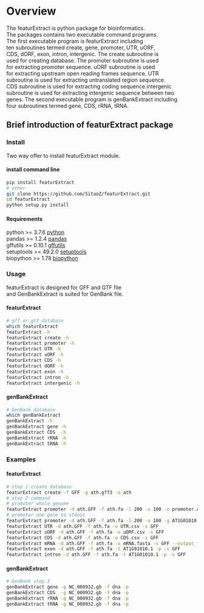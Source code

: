 # Overview

The featurExtract is python package for bioinformatics.  
The packages contains two executable command programs.  
The first executable program is featurExtract including  
ten subroutines termed create, gene, promoter, UTR, uORF,  
CDS, dORF, exon, intron, intergenic. The create subroutine is   
used for creating database. The promoter subroutine is used  
for extracting promoter sequence. uORF subroutine is used  
for extracting upstream open reading frames sequence. UTR  
subroutine is used for extracting untranslated region sequence.  
CDS subroutine is used for extracting coding sequence.intergenic  
subroutine is used for extracting intergenic sequence between two  
genes. The second executable program is genBankExtract including  
four subroutines termed gene, CDS, rRNA, tRNA.


## Brief introduction of featurExtract package

### Install
Two way offer to install featurExtract module.

#### install command line

```bash
pip install featurExtract
# other
git clone https://github.com/SitaoZ/featurExtract.git
cd featurExtract
python setup.py install
```

#### Requirements

python >= 3.7.6 [python](https://www.python.org/)  
pandas >= 1.2.4 [pandas](https://pandas.pydata.org/docs/)  
gffutils >= 0.10.1 [gffutils](https://pythonhosted.org/gffutils/)  
setuptools >= 49.2.0 [setuptools](https://pypi.org/project/setuptools/)  
biopython >= 1.78 [biopython](https://biopython.org/wiki/Documentation/)  

### Usage
featurExtract is designed for GFF and GTF file  
and GenBankExtract is suited for GenBank file. 

#### featurExtract

```bash
# gff or gtf database 
which featurExtract
featurExtract -h 
featurExtract create -h 
featurExtract promoter -h 
featurExtract UTR -h 
featurExtract uORF -h 
featurExtract CDS -h 
featurExtract dORF -h
featurExtract exon -h
featurExtract intron -h
featurExtract intergenic -h
```

#### genBankExtract

```bash 
# GenBank database
which genBankExtract
genBankExtract -h
genBankExtract gene -h
genBankExtract CDS  -h
genBankExtract rRNA -h
genBankExtract tRNA -h
```
### Examples

#### featurExtract

```bash
# step 1 create database
featurExtract create -f GFF -g ath.gff3 -o ath
# step 2 command
# promoter whole genome
featurExtract promoter -d ath.GFF -f ath.fa -l 200 -u 100 -o promoter.csv --output_format fasta
# promoter one gene to stdout 
featurExtract promoter -d ath.GFF -f ath.fa -l 200 -u 100 -g AT1G01010 -p --output_format fasta
featurExtract UTR -d ath.GFF -f ath.fa -o UTR.csv -s GFF
featurExtract uORF -d ath.GFF -f ath.fa -o uORF.csv -s GFF
featurExtract CDS -d ath.GFF -f ath.fa -o CDS.csv -s GFF
featurExtract mRNA -d ath.GFF -f ath.fa -o mRNA.fasta -s GFF --output_format fasta
featurExtract exon -d ath.GFF -f ath.fa -t AT1G01010.1 -p -s GFF
featurExtract intron -d ath.GFF -f ath.fa -t AT1G01010.1 -p -s GFF
```
    
#### genBankExtract

```bash 
# GenBank step 3
genBankExtract gene -g NC_000932.gb -f dna -p  
genBankExtract CDS  -g NC_000932.gb -f dna -p 
genBankExtract rRNA -g NC_000932.gb -f dna -p
genBankExtract tRNA -g NC_000932.gb -f dna -p
```
    
